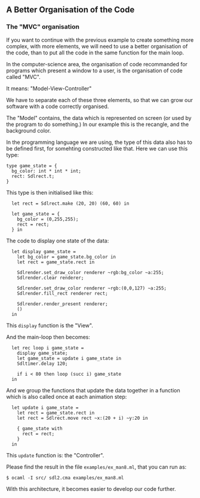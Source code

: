 ## A Better Organisation of the Code

### The "MVC" organisation

If you want to continue with the previous example
to create something more complex, with more elements,
we will need to use a better organisation of the code,
than to put all the code in the same function for the
main loop.

In the computer-science area, the organisation of code
recommanded for programs which present a window to a
user, is the organisation of code called "MVC".

It means: "Model-View-Controller"

We have to separate each of these three elements, so
that we can grow our software with a code correctly
organised.

The "Model" contains, the data which is represented on
screen (or used by the program to do something.) In
our example this is the recangle, and the background
color.

In the programming language we are using, the type of
this data also has to be defined first, for somehting
constructed like that. Here we can use this type:

```
type game_state = {
  bg_color: int * int * int;
  rect: Sdlrect.t;
}
```

This type is then initialised like this:

```
  let rect = Sdlrect.make (20, 20) (60, 60) in

  let game_state = {
    bg_color = (0,255,255);
    rect = rect;
  } in
```

The code to display one state of the data:

```
  let display game_state =
    let bg_color = game_state.bg_color in
    let rect = game_state.rect in

    Sdlrender.set_draw_color renderer ~rgb:bg_color ~a:255;
    Sdlrender.clear renderer;
 
    Sdlrender.set_draw_color renderer ~rgb:(0,0,127) ~a:255;
    Sdlrender.fill_rect renderer rect;
 
    Sdlrender.render_present renderer;
    ()
  in
```

This `display` function is the "View".

And the main-loop then becomes:

```
  let rec loop i game_state =
    display game_state;
    let game_state = update i game_state in
    Sdltimer.delay 120;

    if i < 80 then loop (succ i) game_state
  in
```

And we group the functions that update the data together
in a function which is also called once at each animation
step:

```
  let update i game_state =
    let rect = game_state.rect in
    let rect = Sdlrect.move rect ~x:(20 + i) ~y:20 in

    { game_state with
      rect = rect;
    }
  in
```

This `update` function is: the "Controller".

Please find the result in the file `examples/ex_man8.ml`, that
you can run as:

```
$ ocaml -I src/ sdl2.cma examples/ex_man8.ml
```

With this architecture, it becomes easier to develop our code
further.


